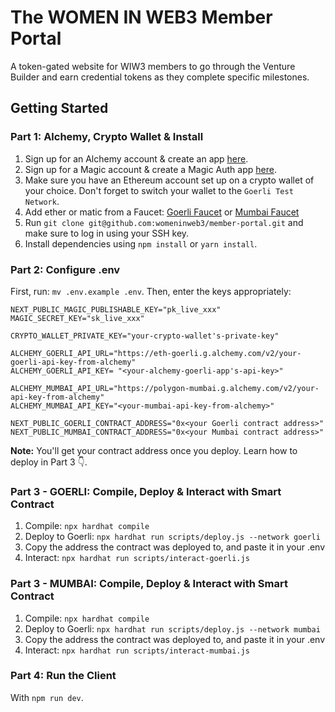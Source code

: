 # The WOMEN IN WEB3 Member Portal
A token-gated website for WIW3 members to go through the Venture Builder and earn credential tokens as they complete specific milestones.

## Getting Started

### Part 1: Alchemy, Crypto Wallet & Install
1. Sign up for an Alchemy account & create an app [here](https://www.alchemy.com/).
2. Sign up for a Magic account & create a Magic Auth app [here](https://dashboard.magic.link/signup).
2. Make sure you have an Ethereum account set up on a crypto wallet of your choice. Don't forget to switch your wallet to the `Goerli Test Network`.
3. Add ether or matic from a Faucet: [Goerli Faucet](https://goerlifaucet.com/) or [Mumbai Faucet](https://mumbaifaucet.com/)
4. Run `git clone git@github.com:womeninweb3/member-portal.git` and make sure to log in using your SSH key.
5. Install dependencies using `npm install` or `yarn install`.

### Part 2: Configure .env
First, run: `mv .env.example .env`. Then, enter the keys appropriately:
```
NEXT_PUBLIC_MAGIC_PUBLISHABLE_KEY="pk_live_xxx"
MAGIC_SECRET_KEY="sk_live_xxx"

CRYPTO_WALLET_PRIVATE_KEY="your-crypto-wallet's-private-key"

ALCHEMY_GOERLI_API_URL="https://eth-goerli.g.alchemy.com/v2/your-goerli-api-key-from-alchemy"
ALCHEMY_GOERLI_API_KEY= "<your-alchemy-goerli-app's-api-key>"

ALCHEMY_MUMBAI_API_URL="https://polygon-mumbai.g.alchemy.com/v2/your-api-key-from-alchemy"
ALCHEMY_MUMBAI_API_KEY="<your-mumbai-api-key-from-alchemy>"

NEXT_PUBLIC_GOERLI_CONTRACT_ADDRESS="0x<your Goerli contract address>"
NEXT_PUBLIC_MUMBAI_CONTRACT_ADDRESS="0x<your Mumbai contract address>"
```

**Note:** You'll get your contract address once you deploy. Learn how to deploy in Part 3 👇.

### Part 3 - GOERLI: Compile, Deploy & Interact with Smart Contract
1. Compile: `npx hardhat compile`
2. Deploy to Goerli: `npx hardhat run scripts/deploy.js --network goerli`
3. Copy the address the contract was deployed to, and paste it in your .env
4. Interact: `npx hardhat run scripts/interact-goerli.js`

### Part 3 - MUMBAI: Compile, Deploy & Interact with Smart Contract
1. Compile: `npx hardhat compile`
2. Deploy to Goerli: `npx hardhat run scripts/deploy.js --network mumbai`
3. Copy the address the contract was deployed to, and paste it in your .env
4. Interact: `npx hardhat run scripts/interact-mumbai.js`

### Part 4: Run the Client
With `npm run dev`.
